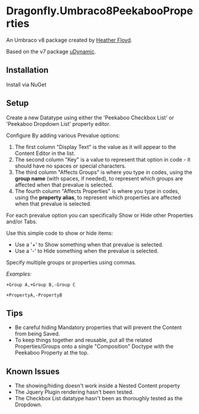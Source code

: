 # Dragonfly.Umbraco8PeekabooProperties #

An Umbraco v8 package created by [Heather Floyd](https://www.HeatherFloyd.com).

Based on the v7 package [uDynamic](https://our.umbraco.com/packages/backoffice-extensions/udynamic).

## Installation ##

Install via NuGet

## Setup ##

Create a new Datatype using either the 'Peekaboo Checkbox List' or 'Peekaboo Dropdown List' property editor.

Configure By adding various Prevalue options: 

1. The first column "Display Text" is the value as it will appear to the Content Editor in the list. 
1. The second column "Key" is a value to represent that option in code - it should have no spaces or special characters.
1. The third column "Affects Groups" is where you type in codes, using the **group name** (with spaces, if needed), to represent which groups are affected when that prevalue is selected.
1. The fourth column "Affects Properties" is where you type in codes, using the **property alias**, to represent which properties are affected when that prevalue is selected.


For each prevalue option you can specifically Show or Hide other Properties and/or Tabs.

Use this simple code to show or hide items:
- Use a '+' to Show something when that prevalue is selected. 
- Use a '-' to Hide something when the prevalue is selected. 

Specify multiple groups or properties using commas.

*Examples:*

    +Group A,+Group B,-Group C 

    +PropertyA,-PropertyB

## Tips ##

- Be careful hiding Mandatory properties that will prevent the Content from being Saved.
- To keep things together and reusable, put all the related Properties/Groups onto a single "Composition" Doctype with the Peekaboo Property at the top.

## Known Issues ##
- The showing/hiding doesn't work inside a Nested Content property
- The Jquery Plugin rendering hasn't been tested.
- The Checkbox List datatype hasn't been as thoroughly tested as the Dropdown.

